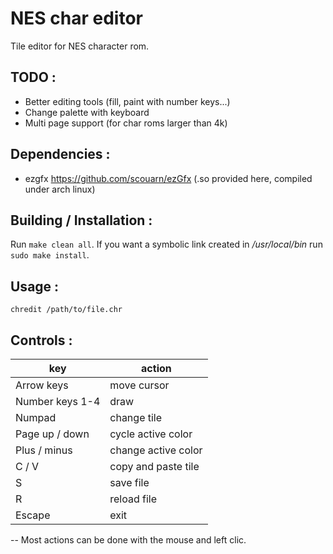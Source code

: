 # NES char editor

Tile editor for NES character rom.


## TODO :
- Better editing tools (fill, paint with number keys...)
- Change palette with keyboard
- Multi page support (for char roms larger than 4k)


## Dependencies :
- ezgfx https://github.com/scouarn/ezGfx
	(.so provided here, compiled under arch linux)


## Building / Installation :
Run `make clean all`. If you want a symbolic link created in _/usr/local/bin_ run `sudo make install`. 


## Usage :

`chredit /path/to/file.chr`


## Controls :
| key 				| action 	  		  |
|-------------------|---------------------|
| Arrow keys 		| move cursor 		  |
| Number keys 1-4 	| draw 				  |
| Numpad		 	| change tile  		  |
| Page up / down 	| cycle active color  |
| Plus / minus      | change active color |
| C / V 		 	| copy and paste tile |
| S 			 	| save file			  |
| R 			 	| reload file 		  |
| Escape 		 	| exit 				  |

-- Most actions can be done with the mouse and left clic. 


